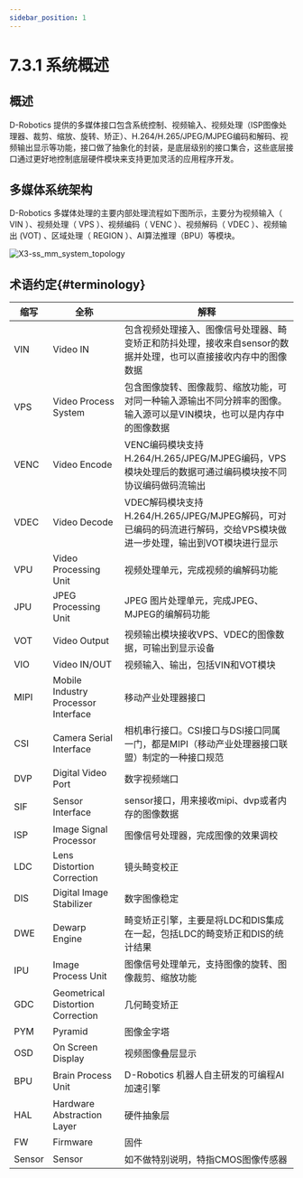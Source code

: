 ```yaml
---
sidebar_position: 1
---
```


# 7.3.1 系统概述

## 概述

D-Robotics 提供的多媒体接口包含系统控制、视频输入、视频处理（ISP图像处理器、裁剪、缩放、旋转、矫正）、H.264/H.265/JPEG/MJPEG编码和解码、视频输出显示等功能，接口做了抽象化的封装，是底层级别的接口集合，这些底层接口通过更好地控制底层硬件模块来支持更加灵活的应用程序开发。

## 多媒体系统架构

D-Robotics 多媒体处理的主要内部处理流程如下图所示，主要分为视频输入（ VIN ）、视频处理（ VPS ）、视频编码（ VENC ）、视频解码（ VDEC ）、视频输出 (VOT) 、区域处理（ REGION ）、AI算法推理（BPU）等模块。

![X3-ss_mm_system_topology](https://rdk-doc.oss-cn-beijing.aliyuncs.com/doc/img/07_Advanced_development/03_multimedia_development/overview/X3-ss_mm_system_topology-16485465559782.png)

## 术语约定{#terminology}

| 缩写   | 全称                                | 解释                                                         |
| ------ | ----------------------------------- | ------------------------------------------------------------ |
| VIN    | Video IN                            | 包含视频处理接入、图像信号处理器、畸变矫正和防抖处理，接收来自sensor的数据并处理，也可以直接接收内存中的图像数据 |
| VPS    | Video Process System                | 包含图像旋转、图像裁剪、缩放功能，可对同一种输入源输出不同分辨率的图像。输入源可以是VIN模块，也可以是内存中的图像数据 |
| VENC   | Video Encode                        | VENC编码模块支持H.264/H.265/JPEG/MJPEG编码，VPS模块处理后的数据可通过编码模块按不同协议编码做码流输出 |
| VDEC   | Video Decode                        | VDEC解码模块支持H.264/H.265/JPEG/MJPEG解码，可对已编码的码流进行解码，交给VPS模块做进一步处理，输出到VOT模块进行显示 |
| VPU    | Video Processing Unit               | 视频处理单元，完成视频的编解码功能                           |
| JPU    | JPEG Processing Unit                | JPEG 图片处理单元，完成JPEG、MJPEG的编解码功能               |
| VOT    | Video Output                        | 视频输出模块接收VPS、VDEC的图像数据，可输出到显示设备        |
| VIO    | Video IN/OUT                        | 视频输入、输出，包括VIN和VOT模块                             |
| MIPI   | Mobile Industry Processor Interface | 移动产业处理器接口                                           |
| CSI    | Camera Serial Interface             | 相机串行接口。CSI接口与DSI接口同属一门，都是MIPI（移动产业处理器接口联盟）制定的一种接口规范 |
| DVP    | Digital Video Port                  | 数字视频端口                                                 |
| SIF    | Sensor Interface                    | sensor接口，用来接收mipi、dvp或者内存的图像数据              |
| ISP    | Image Signal Processor              | 图像信号处理器，完成图像的效果调校                           |
| LDC    | Lens Distortion Correction          | 镜头畸变校正                                                 |
| DIS    | Digital Image Stabilizer            | 数字图像稳定                                                 |
| DWE    | Dewarp Engine                       | 畸变矫正引擎，主要是将LDC和DIS集成在一起，包括LDC的畸变矫正和DIS的统计结果 |
| IPU    | Image Process Unit                  | 图像信号处理单元，支持图像的旋转、图像裁剪、缩放功能         |
| GDC    | Geometrical Distortion Correction   | 几何畸变矫正                                                 |
| PYM    | Pyramid                             | 图像金字塔                                                   |
| OSD    | On Screen Display                   | 视频图像叠层显示                                             |
| BPU    | Brain Process Unit                  | D-Robotics 机器人自主研发的可编程AI加速引擎                       |
| HAL    | Hardware Abstraction Layer          | 硬件抽象层                                                   |
| FW     | Firmware                            | 固件                                                         |
| Sensor | Sensor                              | 如不做特别说明，特指CMOS图像传感器                           |
